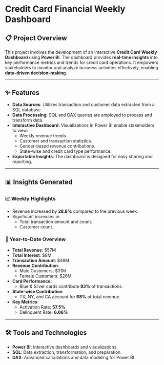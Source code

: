 # Credit Card Financial Weekly Dashboard

## 📋 Project Overview

This project involves the development of an interactive **Credit Card Weekly Dashboard** using **Power BI**. The dashboard provides **real-time insights** into key performance metrics and trends for credit card operations. It empowers stakeholders to monitor and analyze business activities effectively, enabling **data-driven decision-making**.

---

## ✨ Features

- **Data Sources**: Utilizes transaction and customer data extracted from a SQL database.
- **Data Processing**: SQL and DAX queries are employed to process and transform data.
- **Interactive Dashboard**: Visualizations in Power BI enable stakeholders to view:
  - Weekly revenue trends.
  - Customer and transaction statistics.
  - Gender-based revenue contributions.
  - State-wise and credit card type performance.
- **Exportable Insights**: The dashboard is designed for easy sharing and reporting.

---

## 📊 Insights Generated

### 📈 Weekly Highlights
- Revenue increased by **28.8%** compared to the previous week.
- Significant increases in:
  - Total transaction amount and count.
  - Customer count.

### 📆 Year-to-Date Overview
- **Total Revenue**: $57M
- **Total Interest**: $8M
- **Transaction Amount**: $46M
- **Revenue Contribution**:
  - Male Customers: $31M
  - Female Customers: $26M
- **Card Performance**:
  - Blue & Silver cards contribute **93%** of transactions.
- **State-wise Contribution**:
  - TX, NY, and CA account for **68%** of total revenue.
- **Key Metrics**:
  - Activation Rate: **57.5%**
  - Delinquent Rate: **6.06%**

---

## 🛠️ Tools and Technologies

- **Power BI**: Interactive dashboards and visualizations.
- **SQL**: Data extraction, transformation, and preparation.
- **DAX**: Advanced calculations and data modeling for Power BI.
